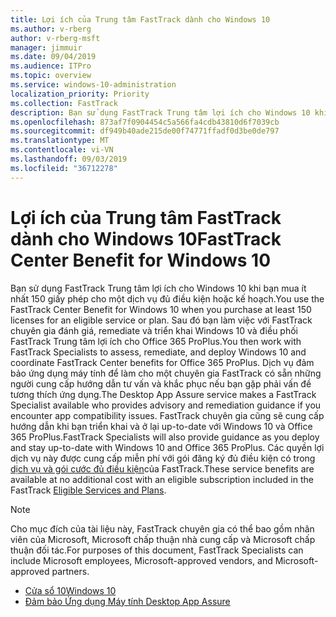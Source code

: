 ```yaml
---
title: Lợi ích của Trung tâm FastTrack dành cho Windows 10
ms.author: v-rberg
author: v-rberg-msft
manager: jimmuir
ms.date: 09/04/2019
ms.audience: ITPro
ms.topic: overview
ms.service: windows-10-administration
localization_priority: Priority
ms.collection: FastTrack
description: Bạn sử dụng FastTrack Trung tâm lợi ích cho Windows 10 khi bạn mua ít *nhất* 150 giấy phép cho một dịch vụ đủ điều kiện hoặc kế hoạch.
ms.openlocfilehash: 873af7f0904454c5a566fa4cdb43810d6f7039cb
ms.sourcegitcommit: df949b40ade215de00f74771ffadf0d3be0de797
ms.translationtype: MT
ms.contentlocale: vi-VN
ms.lasthandoff: 09/03/2019
ms.locfileid: "36712278"
---
```

# <a name="fasttrack-center-benefit-for-windows-10"></a><span data-ttu-id="ebcb8-103">Lợi ích của Trung tâm FastTrack dành cho Windows 10</span><span class="sxs-lookup"><span data-stu-id="ebcb8-103">FastTrack Center Benefit for Windows 10</span></span>

<span data-ttu-id="ebcb8-104">Bạn sử dụng FastTrack Trung tâm lợi ích cho Windows 10 khi bạn mua ít nhất 150 giấy phép cho một dịch vụ đủ điều kiện hoặc kế hoạch.</span><span class="sxs-lookup"><span data-stu-id="ebcb8-104">You use the FastTrack Center Benefit for Windows 10 when you purchase at least 150 licenses for an eligible service or plan.</span></span> <span data-ttu-id="ebcb8-105">Sau đó bạn làm việc với FastTrack chuyên gia đánh giá, remediate và triển khai Windows 10 và điều phối FastTrack Trung tâm lợi ích cho Office 365 ProPlus.</span><span class="sxs-lookup"><span data-stu-id="ebcb8-105">You then work with FastTrack Specialists to assess, remediate, and deploy Windows 10 and coordinate FastTrack Center benefits for Office 365 ProPlus.</span></span> <span data-ttu-id="ebcb8-106">Dịch vụ đảm bảo ứng dụng máy tính để làm cho một chuyên gia FastTrack có sẵn những người cung cấp hướng dẫn tư vấn và khắc phục nếu bạn gặp phải vấn đề tương thích ứng dụng.</span><span class="sxs-lookup"><span data-stu-id="ebcb8-106">The Desktop App Assure service makes a FastTrack Specialist available who provides advisory and remediation guidance if you encounter app compatibility issues.</span></span>  <span data-ttu-id="ebcb8-107">FastTrack chuyên gia cũng sẽ cung cấp hướng dẫn khi bạn triển khai và ở lại up-to-date với Windows 10 và Office 365 ProPlus.</span><span class="sxs-lookup"><span data-stu-id="ebcb8-107">FastTrack Specialists will also provide guidance as you deploy and stay up-to-date with Windows 10 and Office 365 ProPlus.</span></span> <span data-ttu-id="ebcb8-108">Các quyền lợi dịch vụ này được cung cấp miễn phí với gói đăng ký đủ điều kiện có trong [dịch vụ và gói cước đủ điều kiện](M365-eligible-services-and-plans.md)của FastTrack.</span><span class="sxs-lookup"><span data-stu-id="ebcb8-108">These service benefits are available at no additional cost with an eligible subscription included in the FastTrack [Eligible Services and Plans](M365-eligible-services-and-plans.md).</span></span>
  
> [!NOTE]
> <span data-ttu-id="ebcb8-109">Cho mục đích của tài liệu này, FastTrack chuyên gia có thể bao gồm nhân viên của Microsoft, Microsoft chấp thuận nhà cung cấp và Microsoft chấp thuận đối tác.</span><span class="sxs-lookup"><span data-stu-id="ebcb8-109">For purposes of this document, FastTrack Specialists can include Microsoft employees, Microsoft-approved vendors, and Microsoft-approved partners.</span></span> 
    
- [<span data-ttu-id="ebcb8-110">Cửa sổ 10</span><span class="sxs-lookup"><span data-stu-id="ebcb8-110">Windows 10</span></span>](Win-10-windows-10.md)
- [<span data-ttu-id="ebcb8-111">Đảm bảo Ứng dụng Máy tính </span><span class="sxs-lookup"><span data-stu-id="ebcb8-111">Desktop App Assure</span></span>](Win-10-desktop-app-assure.md)
  

  

 